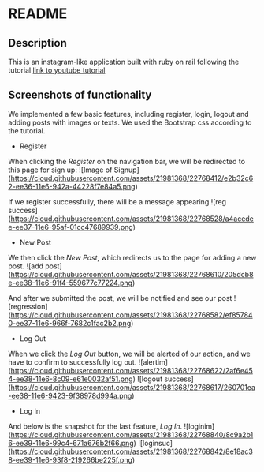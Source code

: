 # README

## Description

This is an instagram-like application built with ruby on rail following the tutorial [link to youtube tutorial](https://www.youtube.com/watch?v=MpFO4Zr0EPE)

## Screenshots of functionality

We implemented a few basic features, including register, login, logout and adding posts with images or texts. We used the Bootstrap css according to the tutorial.

* Register

When clicking the _Register_ on the navigation bar, we will be redirected to this page for sign up:
![Image of Signup]
(https://cloud.githubusercontent.com/assets/21981368/22768412/e2b32c62-ee36-11e6-942a-44228f7e84a5.png)


If we register successfully, there will be a message appearing
![reg success]
(https://cloud.githubusercontent.com/assets/21981368/22768528/a4acedee-ee37-11e6-95af-01cc47689939.png)


* New Post

We then click the _New Post_, which redirects us to the page for adding a new post.
![add post]
(https://cloud.githubusercontent.com/assets/21981368/22768610/205dcb8e-ee38-11e6-91f4-559677c77224.png)

And after we submitted the post, we will be notified and see our post
![regression]
(https://cloud.githubusercontent.com/assets/21981368/22768582/ef857840-ee37-11e6-966f-7682c1fac2b2.png)


* Log Out

When we click the _Log Out_ button, we will be alerted of our action, and we have to confirm to successfully log out.
![alertim]
(https://cloud.githubusercontent.com/assets/21981368/22768622/2af6e454-ee38-11e6-8c09-e61e0032af51.png)
![logout success]
(https://cloud.githubusercontent.com/assets/21981368/22768617/260701ea-ee38-11e6-9423-9f38978d994a.png)


* Log In

And below is the snapshot for the last feature, _Log In_.
![loginim]
(https://cloud.githubusercontent.com/assets/21981368/22768840/8c9a2b16-ee39-11e6-99c4-671a676b2f66.png)
![loginsuc]
(https://cloud.githubusercontent.com/assets/21981368/22768842/8e18ac38-ee39-11e6-93f8-219266be225f.png)

